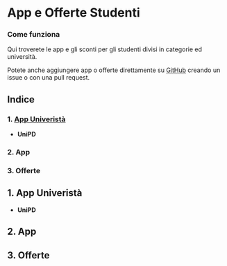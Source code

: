 # App e Offerte Studenti
### Come funziona
Qui troverete le app e gli sconti per gli studenti divisi in categorie ed università.

Potete anche aggiungere app o offerte direttamente su  [GitHub](https://github.com/binc0/scontistudenti) creando un issue o con una pull request.


## Indice
### 1. [App Univeristà](#1-app-univeristà)
- **UniPD**
### 2. App

### 3. Offerte

## 1. App Univeristà
- **UniPD**

## 2. App

## 3. Offerte
